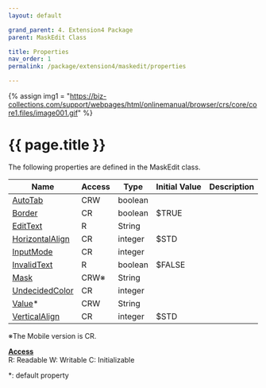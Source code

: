 ```yaml
---
layout: default

grand_parent: 4. Extension4 Package
parent: MaskEdit Class

title: Properties
nav_order: 1
permalink: /package/extension4/maskedit/properties

---
```

{% assign img1 = "https://biz-collections.com/support/webpages/html/onlinemanual/browser/crs/core/core1.files/image001.gif" %}


# {{ page.title }}

The following properties are defined in the MaskEdit class.

|Name       | Access | Type   | Initial Value | Description   |
|----------	|--------|--------|---------------|---------|
|[AutoTab](/package/extension4/maskedit/properties/autotab) | CRW | boolean |  | |
|[Border](/package/extension4/maskedit/properties/border) | CR | boolean | $TRUE | |
|[EditText](/package/extension4/maskedit/properties/edittext) | R | String |  | |
|[HorizontalAlign](/package/extension4/maskedit/properties/horizontalalign) | CR | integer | $STD | |
|[InputMode](/package/extension4/maskedit/properties/inputmode) | CR | integer |  | |
|[InvalidText](/package/extension4/maskedit/properties/invalidtext) | R | boolean | $FALSE | |
|[Mask](/package/extension4/maskedit/properties/mask) | CRW※ | String |  | |
|[UndecidedColor](/package/extension4/maskedit/properties/undecidedcolor) | CR | integer |  | |
|[Value](/package/extension4/maskedit/properties/value)* | CRW | String |  | |
|[VerticalAlign](/package/extension4/maskedit/properties/verticalalign) | CR | integer | $STD | |

※The Mobile version is CR.

<u><b>Access</b></u><br>
R: Readable
W: Writable
C: Initializable

*: default property
